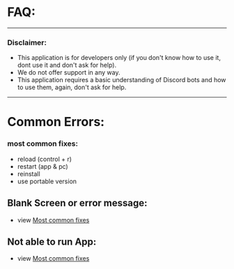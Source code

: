 # FAQ:
<hr>

### Disclaimer:
- This application is for developers only (if you don't know how to use it, dont use it and don't ask for help).
- We do not offer support in any way.
- This application requires a basic understanding of Discord bots and how to use them, again, don't ask for help.

<hr>

# Common Errors:
### most common fixes:
- reload (control + r)
- restart (app & pc)
- reinstall 
- use portable version
## Blank Screen or error message:
- view [Most common fixes](https://github.com/Flam3rboy/discord-bot-client/blob/master/FAQ.md#most-common-fixes)
## Not able to run App:
- view [Most common fixes](https://github.com/Flam3rboy/discord-bot-client/blob/master/FAQ.md#most-common-fixes)
